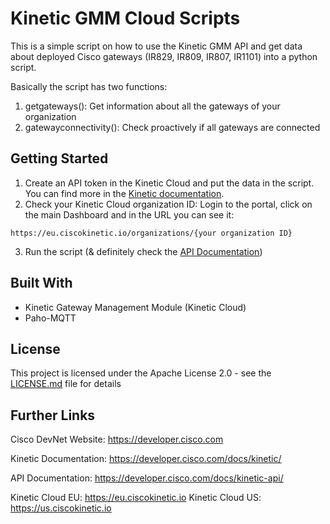 # Kinetic GMM Cloud Scripts

This is a simple script on how to use the Kinetic GMM API and get data about deployed Cisco gateways (IR829, IR809, IR807, IR1101) into a python script.

Basically the script has two functions:

1. getgateways(): Get information about all the gateways of your organization
2. gatewayconnectivity(): Check proactively if all gateways are connected

## Getting Started

1. Create an API token in the Kinetic Cloud and put the data in the script. You can find more in the [Kinetic documentation](https://developer.cisco.com/docs/kinetic/#!generate-api-keys/generate-api-keys).
2. Check your Kinetic Cloud organization ID: Login to the portal, click on the main Dashboard and in the URL you can see it:

```
https://eu.ciscokinetic.io/organizations/{your organization ID}
```
3. Run the script (& definitely check the [API Documentation](https://developer.cisco.com/docs/kinetic-api/))

## Built With

* Kinetic Gateway Management Module (Kinetic Cloud)
* Paho-MQTT

## License

This project is licensed under the Apache License 2.0 - see the [LICENSE.md](LICENSE.md) file for details

## Further Links

Cisco DevNet Website: https://developer.cisco.com

Kinetic Documentation: https://developer.cisco.com/docs/kinetic/

API Documentation: https://developer.cisco.com/docs/kinetic-api/

Kinetic Cloud EU: https://eu.ciscokinetic.io
Kinetic Cloud US: https://us.ciscokinetic.io

